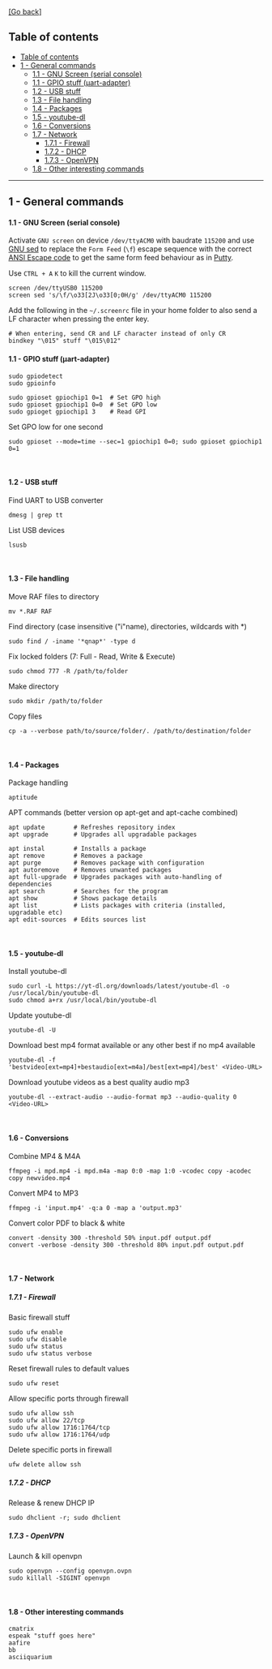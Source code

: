 [[Go back]](README.md)

## Table of contents

- [Table of contents](#table-of-contents)
- [1 - General commands](#1---general-commands)
    - [1.1 - GNU Screen (serial console)](#11---gnu-screen-serial-console)
    - [1.1 - GPIO stuff (µart-adapter)](#11---gpio-stuff-%c2%b5art-adapter)
    - [1.2 - USB stuff](#12---usb-stuff)
    - [1.3 - File handling](#13---file-handling)
    - [1.4 - Packages](#14---packages)
    - [1.5 - youtube-dl](#15---youtube-dl)
    - [1.6 - Conversions](#16---conversions)
    - [1.7 - Network](#17---network)
      - [1.7.1 - Firewall](#171---firewall)
      - [1.7.2 - DHCP](#172---dhcp)
      - [1.7.3 - OpenVPN](#173---openvpn)
    - [1.8 - Other interesting commands](#18---other-interesting-commands)

------

## 1 - General commands

#### 1.1 - GNU Screen (serial console)

Activate `GNU screen` on device `/dev/ttyACM0` with baudrate `115200` and use [GNU sed](https://www.gnu.org/software/sed/) to replace the `Form Feed` (`\f`) escape sequence with the correct [ANSI Escape code](http://c-faq.com/osdep/termcap.html) to get the same form feed behaviour as in [Putty](https://www.putty.org/).

Use `CTRL + A` `K` to kill the current window.
```
screen /dev/ttyUSB0 115200
screen sed 's/\f/\o33[2J\o33[0;0H/g' /dev/ttyACM0 115200
```

Add the following in the `~/.screenrc` file in your home folder to also send a LF character when pressing the enter key.
```
# When entering, send CR and LF character instead of only CR
bindkey "\015" stuff "\015\012"
```

#### 1.1 - GPIO stuff (µart-adapter)

```
sudo gpiodetect
sudo gpioinfo

sudo gpioset gpiochip1 0=1  # Set GPO high
sudo gpioset gpiochip1 0=0  # Set GPO low
sudo gpioget gpiochip1 3    # Read GPI
```

Set GPO low for one second
```
sudo gpioset --mode=time --sec=1 gpiochip1 0=0; sudo gpioset gpiochip1 0=1
```

<br/>

#### 1.2 - USB stuff

Find UART to USB converter
```
dmesg | grep tt
```

List USB devices
```
lsusb
```

<br/>

#### 1.3 - File handling

Move RAF files to directory
```
mv *.RAF RAF
```

Find directory (case insensitive ("i"name), directories, wildcards with *)
```
sudo find / -iname '*qnap*' -type d
```

Fix locked folders (7: Full - Read, Write & Execute)
```
sudo chmod 777 -R /path/to/folder
```

Make directory
```
sudo mkdir /path/to/folder
```

Copy files
```
cp -a --verbose path/to/source/folder/. /path/to/destination/folder
```

<br/>

#### 1.4 - Packages

Package handling
```
aptitude
```

APT commands (better version op apt-get and apt-cache combined)
```
apt update        # Refreshes repository index
apt upgrade       # Upgrades all upgradable packages

apt instal        # Installs a package
apt remove        # Removes a package
apt purge         # Removes package with configuration
apt autoremove    # Removes unwanted packages
apt full-upgrade  # Upgrades packages with auto-handling of dependencies
apt search        # Searches for the program
apt show          # Shows package details
apt list          # Lists packages with criteria (installed, upgradable etc)
apt edit-sources  # Edits sources list
```

<br/>

#### 1.5 - youtube-dl

Install youtube-dl
```
sudo curl -L https://yt-dl.org/downloads/latest/youtube-dl -o /usr/local/bin/youtube-dl
sudo chmod a+rx /usr/local/bin/youtube-dl
```

Update youtube-dl
```
youtube-dl -U
```

Download best mp4 format available or any other best if no mp4 available
```
youtube-dl -f 'bestvideo[ext=mp4]+bestaudio[ext=m4a]/best[ext=mp4]/best' <Video-URL>
```

Download youtube videos as a best quality audio mp3
```
youtube-dl --extract-audio --audio-format mp3 --audio-quality 0 <Video-URL>
```

<br/>

#### 1.6 - Conversions

Combine MP4 & M4A
```
ffmpeg -i mpd.mp4 -i mpd.m4a -map 0:0 -map 1:0 -vcodec copy -acodec copy newvideo.mp4
```

Convert MP4 to MP3
```
ffmpeg -i 'input.mp4' -q:a 0 -map a 'output.mp3'
```

Convert color PDF to black & white
```
convert -density 300 -threshold 50% input.pdf output.pdf
convert -verbose -density 300 -threshold 80% input.pdf output.pdf
```

<br/>

#### 1.7 - Network

##### 1.7.1 - Firewall

Basic firewall stuff
```
sudo ufw enable
sudo ufw disable
sudo ufw status
sudo ufw status verbose
```

Reset firewall rules to default values
```
sudo ufw reset
```

Allow specific ports through firewall
```
sudo ufw allow ssh
sudo ufw allow 22/tcp
sudo ufw allow 1716:1764/tcp
sudo ufw allow 1716:1764/udp
```

Delete specific ports in firewall
```
ufw delete allow ssh
```

##### 1.7.2 - DHCP

Release & renew DHCP IP
```
sudo dhclient -r; sudo dhclient
```

##### 1.7.3 - OpenVPN

Launch & kill openvpn
```
sudo openvpn --config openvpn.ovpn
sudo killall -SIGINT openvpn
```

<br/>

#### 1.8 - Other interesting commands
```
cmatrix
espeak "stuff goes here"
aafire
bb
asciiquarium
```
